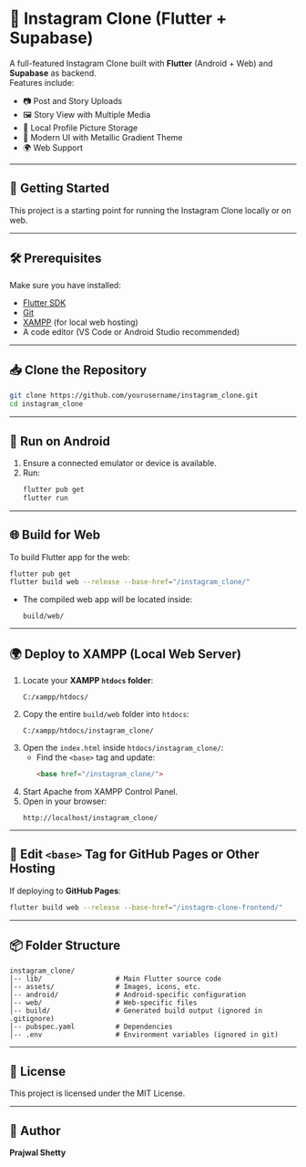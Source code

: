# 📸 Instagram Clone (Flutter + Supabase)

A full-featured Instagram Clone built with **Flutter** (Android + Web) and **Supabase** as backend.  
Features include:
- 📷 Post and Story Uploads
- 🖼 Story View with Multiple Media
- 💾 Local Profile Picture Storage
- 🌈 Modern UI with Metallic Gradient Theme
- 🌍 Web Support

---

## 🚀 Getting Started

This project is a starting point for running the Instagram Clone locally or on web.

---

## 🛠 Prerequisites
Make sure you have installed:
- [Flutter SDK](https://docs.flutter.dev/get-started/install)
- [Git](https://git-scm.com/)
- [XAMPP](https://www.apachefriends.org/) (for local web hosting)
- A code editor (VS Code or Android Studio recommended)

---

## 📥 Clone the Repository
```bash
git clone https://github.com/yourusername/instagram_clone.git
cd instagram_clone
```

---

## 📱 Run on Android
1. Ensure a connected emulator or device is available.  
2. Run:
   ```bash
   flutter pub get
   flutter run 
   ```

---

## 🌐 Build for Web
To build Flutter app for the web:
```bash
flutter pub get
flutter build web --release --base-href="/instagram_clone/"
```

- The compiled web app will be located inside:
  ```
  build/web/
  ```

---

## 🌍 Deploy to XAMPP (Local Web Server)
1. Locate your **XAMPP `htdocs` folder**:
   ```
   C:/xampp/htdocs/
   ```
2. Copy the entire `build/web` folder into `htdocs`:
   ```
   C:/xampp/htdocs/instagram_clone/
   ```
3. Open the `index.html` inside `htdocs/instagram_clone/`:
   - Find the `<base>` tag and update:
     ```html
     <base href="/instagram_clone/">
     ```
4. Start Apache from XAMPP Control Panel.
5. Open in your browser:
   ```
   http://localhost/instagram_clone/
   ```
---

## 📄 Edit `<base>` Tag for GitHub Pages or Other Hosting
If deploying to **GitHub Pages**:
```bash
flutter build web --release --base-href="/instagrm-clone-frontend/"
```

---

## 📦 Folder Structure
```
instagram_clone/
│-- lib/                  # Main Flutter source code
│-- assets/               # Images, icons, etc.
│-- android/              # Android-specific configuration
│-- web/                  # Web-specific files
│-- build/                # Generated build output (ignored in .gitignore)
│-- pubspec.yaml          # Dependencies
│-- .env                  # Environment variables (ignored in git)
```

---

## 📝 License
This project is licensed under the MIT License.

---

## 📌 Author
**Prajwal Shetty** 
